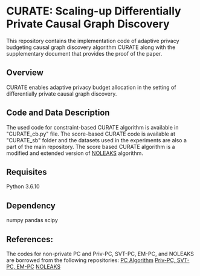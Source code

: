 # CURATE: Scaling-up Differentially Private Causal Graph Discovery
This repository contains the implementation code of adaptive privacy budgeting causal graph discovery algorithm CURATE along with the supplementary document that provides the proof of the paper.
## Overview
CURATE enables adaptive privacy budget allocation in the setting of differentially private causal graph discovery. 

## Code and Data Description
The used code for constraint-based CURATE algorithm is available in "CURATE_cb.py" file. The score-based CURATE code is available at "CURATE_sb" folder and the datasets used in the experiments are also a part of the main repository. The score based CURATE algorithm is a modified and extended version of [NOLEAKS](https://github.com/pckennethma/NoLeaks-artifact) algorithm.
## Requisites
Python 3.6.10
## Dependency
numpy
pandas
scipy
## References:
The codes for non-private PC and Priv-PC, SVT-PC, EM-PC, and NOLEAKS are borrowed from the following repositories:
[PC Algorithm](https://github.com/keiichishima/pcalg) 
[Priv-PC, SVT-PC, EM-PC](https://github.com/sunblaze-ucb/Priv-PC-Differentially-Private-Causal-Graph-Discovery)
[NOLEAKS](https://github.com/pckennethma/NoLeaks-artifact)
